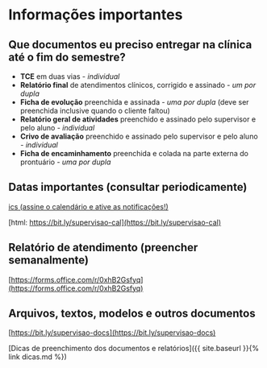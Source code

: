
# Informações importantes

## Que documentos eu preciso entregar na clínica até o fim do semestre?
  - **TCE** em duas vias - *individual*
  - **Relatório final** de atendimentos clínicos, corrigido e assinado - *um por dupla*
  - **Ficha de evolução** preenchida e assinada - *uma por dupla*
    (deve ser preenchida inclusive quando o cliente faltou)
  - **Relatório geral de atividades** preenchido e assinado pelo supervisor e pelo aluno - *individual*
  - **Crivo de avaliação** preenchido e assinado pelo supervisor e pelo aluno - *individual* 
  - **Ficha de encaminhamento** preenchida e colada na parte externa do prontuário - *uma por dupla*

## Datas importantes (consultar periodicamente)

[ics (assine o calendário e ative as notificações!)](https://outlook.office365.com/owa/calendar/1afa582876764be59815a8ca5aeb582f@FMU.BR/5e9ff06b9c2a44f084e01080fec5009e15882344615390827203/calendar.ics)

[html: https://bit.ly/supervisao-cal](https://bit.ly/supervisao-cal)

## Relatório de atendimento (preencher semanalmente)

[https://forms.office.com/r/0xhB2Gsfyq](https://forms.office.com/r/0xhB2Gsfyq)

## Arquivos, textos, modelos e outros documentos

[https://bit.ly/supervisao-docs](https://bit.ly/supervisao-docs)

[Dicas de preenchimento dos documentos e relatórios]({{ site.baseurl }}{% link dicas.md %})


